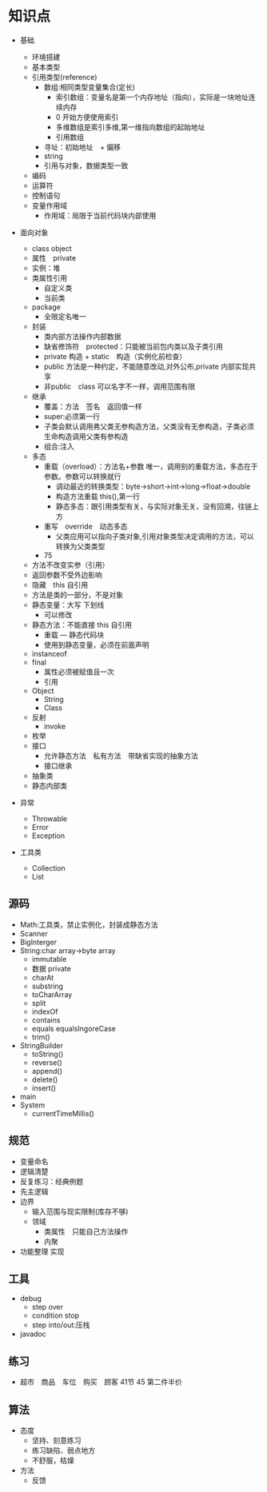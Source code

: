 # 知识点

* 基础
    - 环境搭建
    - 基本类型
    - 引用类型(reference)
        - 数组:相同类型变量集合(定长)
            - 索引数组：变量名是第一个内存地址（指向），实际是一块地址连续内存
            - 0 开始方便使用索引
            - 多维数组是索引多维,第一维指向数组的起始地址 
            - 引用数组
        + 寻址：初始地址　+ 偏移
        + string
        + 引用与对象，数据类型一致
    - 编码
    - 运算符
    - 控制语句
    - 变量作用域
        + 作用域：局限于当前代码块内部使用

* 面向对象
    * class object
    - 属性　private
    * 实例：堆
    * 类属性引用
        + 自定义类
        + 当前类
    * package
        + 全限定名唯一
    - 封装
        + 类内部方法操作内部数据
        + 缺省修饰符　protected：只能被当前包内类以及子类引用
        + private 构造 + static　构造（实例化前检查）
        + public 方法是一种约定，不能随意改动,对外公布,private 内部实现共享
        + 非public　class 可以名字不一样，调用范围有限
    - 继承
        + 覆盖：方法　签名　返回值一样
        + super:必须第一行
        + 子类会默认调用弗父类无参构造方法，父类没有无参构造，子类必须生命构造调用父类有参构造
        - 组合:注入
    - 多态
        + 重载（overload）：方法名+参数 唯一，调用别的重载方法，多态在于参数。参数可以转换就行
            * 调动最近的转换类型：byte->short->int->long->float->double
            * 构造方法重载 this(),第一行
            * 静态多态：跟引用类型有关，与实际对象无关，没有回溯，往链上方
        + 重写　override　动态多态
            + 父类应用可以指向子类对象,引用对象类型决定调用的方法，可以转换为父类类型
        + 75
    - 方法不改变实参（引用）
    - 返回参数不受外边影响
    - 隐藏　this 自引用
    - 方法是类的一部分，不是对象
    - 静态变量：大写 下划线
        + 可以修改
    - 静态方法：不能直接 this 自引用
        + 重载
    — 静态代码块
        + 使用到静态变量，必须在前面声明
    - instanceof
    - final
        + 属性必须被赋值且一次
        + 引用
    - Object
        + String
        + Class
    - 反射
        - invoke
    - 枚举
    - 接口
        + 允许静态方法　私有方法　带缺省实现的抽象方法
        + 接口继承　
    - 抽象类
    - 静态内部类
* 异常
    - Throwable
    - Error
    - Exception
* 工具类
    - Collection
    - List

## 源码

* Math:工具类，禁止实例化，封装成静态方法
* Scanner
* BigInterger
* String:char array->byte array
    - immutable
    - 数据 private
    - charAt
    - substring
    - toCharArray
    - split
    - indexOf
    - contains
    - equals equalsIngoreCase
    - trim()
* StringBuilder
    - toString()
    - reverse()
    - append()
    - delete()
    - insert()
* main
* System
    - currentTimeMillis()

## 规范

* 变量命名
* 逻辑清楚
* 反复练习：经典例题
* 先主逻辑
* 边界
    - 输入范围与现实限制(库存不够)
    - 领域
        + 类属性　只能自己方法操作
        + 内聚
* 功能整理 实现

## 工具

* debug
    - step over
    - condition stop
    - step into/out:压栈
* javadoc

## 练习

* 超市　商品　车位　购买　顾客 41节 45 第二件半价


## 算法

* 态度
    * 坚持、刻意练习
    * 练习缺陷、弱点地方
    * 不舒服，枯燥
* 方法
    * 反馈